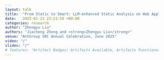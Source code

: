 ```yaml
---
layout: talk
title:  "From Static to Smart: LLM-enhanced Static Analysis on Web Application Vulnerability Detection"
date:   2025-01-22 22:21:59 +00:00
categories: research
author: "Zhengyu Liu"
authors: "Jiacheng Zhong and <strong>Zhengyu Liu</strong>"
venue: "AntGroup SRC Annual Celebration, June 2025"
video: "/"
slides: "/"
# features: "Artifact Badges: Artifacts Available, Artifacts Functional, Results Reproduced"
---
```

